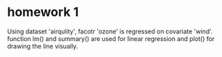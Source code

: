 # homework 1

Using dataset 'airqulity', facotr 'ozone' is regressed on covariate 'wind'.
function lm() and summary() are used for linear regression and plot() for drawing the line visually.
